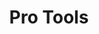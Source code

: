 ---
ee_id_show: '203'
title: Pro Tools
url: pro-tools
live_url:
year: '2011'
venue: Whitney Museum of American Art
state_country: New York
type:
dates:
wwwnews:
wwweblast:
www:
pitch: "​All nu work 4 a show @ the Whitney. Almost put me in the grave making all
  this stuff in 9 months. Hope u like it! "
ps:
credits:
download:
layout: shows
---